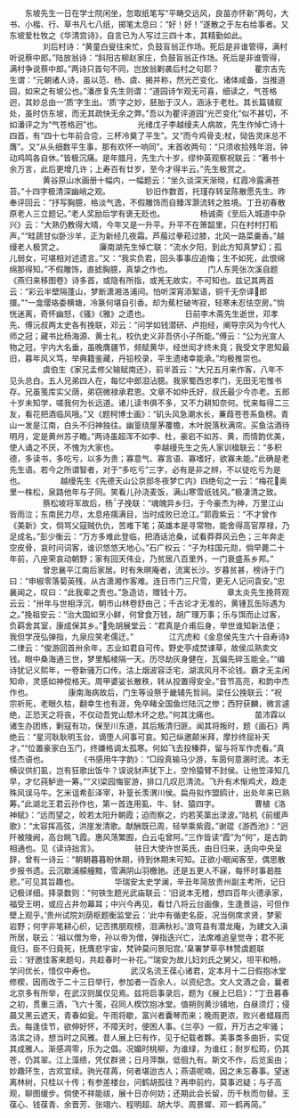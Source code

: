 <!-- { "loadSidebar": true } -->
　　东坡先生一日在学士院闲坐，忽取纸笔写“平畴交远风，良苗亦怀新”两句，大书、小楷、行、草书凡七八纸，掷笔太息曰：“好！好！”遂散之于左右给事者。又东坡爱杜牧之《华清宫诗》，自言已为人写过三四十本，其精勤如此。
　　
　　刘后村诗：“黄童白叟往来忙，负鼓盲翁正作场。死后是非谁管得，满村听说蔡中郎。”陆放翁诗：“斜阳古柳赵家庄，负鼓盲翁正作场。死后是非谁管得，满村争说蔡中郎。”两诗只首句不同，岂放翁剿袭后村之句耶？
　　
　　瞿宗吉先生谓：“元朝诸人诗，虽以范、杨、虞、揭并称，然光芒变化、诸体咸备，当推道园，如宋之有坡公也。”潘彦复先生则谓：“道园诗乍观无可喜，细读之，气苍格迥，其妙总由一‘质’字生出。‘质’字之妙，胚胎于汉人，涵泳于老杜。其长篇铺叙处，虽时仿东坡，而无其疏快无余之弊。”吾以为瞿评道园“光芒变化”似不甚切，不如潘评之为“气苍格迥”也。
　　
　　光绪戊子李越缦夫人病故，先生作悼亡诗十四首，有“四十七年前合卺，三杯冷奠了平生”。又“而今鸡骨支杖，恸告灵床总不膺”。又“从头细数平生事，那有欢怀一响同”。末首收两句：“只须收拾残年泪，钟动鸡鸣各自休。”皆极沉痛。是年腊月，先生六十岁，缪仲英观察祝联云：“著书十余万言，此后更增几许；上寿百有廿岁，至今才得半云。”先生极赏之。
　　
　　黄谷原山水画册十幅内，一幅题云：“坐久谈深天渐晓，红霞冷露满苍苔。”十四字极清深幽峭之观。
　　
　　钞旧作数首，托瑾存转呈陈散愿先生。昨奉评回云：“抒写胸臆，格淡气逸，不假雕饰而自臻浑灏流转之胜境。丁丑初春散原老人三立题记。”老人奖励后学有褒无贬也。
　　
　　杨诚斋《至后入城道中杂兴》云：“大熟仍教得大晴，今年又是一升平。升平不在箫韶里，只在村村打稻声。”“畦蔬甘似卧沙羊，正为新经几夜霜。芦菔过拳菘过膝，北风一路菜羹香。”越缦老人极赏之。
　　
　　廉南湖先生悼亡联：“流水夕阳，到此方知真梦幻；孤儿弱女，可堪相对述遗言。”又：“我实负君，回头事事应追悔；生不如死，此恨绵绵那得知。”不假雕饰，直摅胸臆，真挚之作也。
　　
　　门人东莞张次溪自题《燕归来移图卷》诗多首，或隐有所指，或羌无故实，不可知也。兹记其两首云：“彩云半壁隔蓬山，梦断潇湘洛浦间。怕听深宵添絮语，铜千无奈译郎擐。”“一龛璎珞委横塘，冷篆何堪自引香。却为蕉栏破岑寂，轻寒未忍怯空房。”惝恍迷离，奇怀幽怒，《骚》《雅》之遗也。
　　
　　日前李木斋先生逝世，邓孝先、傅沅叔两太史各有挽联，邓云：“问学如钱潜研、卢抱经，阐导宗风为今代人师之冠；藏书比杨海源、黄士礼，校仇史义非吾侪小子所能。”傅云：“公为光宣人物之冠，宇内大名垂，虽晚膺疆节，频赋黄华，经世闳才终未竟；我受文字恩知最旧，暮年风义笃，举典籍鉴藏，丹铅校录，平生遗绪幸能承。”均极推崇也。
　　
　　虞伯生《家兄孟修父输赋南还》，前半首云：“大兄五月来作客，八年不见头总白。五人兄弟四人在，每忆中郎泪沾臆。我家蜀西忠孝门，无田无宅惟书存。兄虽笺库实父荫，弟窃微禄承君恩。文章不如仲氏好，叔氏最少今亦老。五郎十岁未知学，嗟我何为长远道。诸儿读书俱不多，又不力耕知奈何。忧来每得二三友，看花把酒临风哦。”又《题柯博士画》：“矶头风急潮水长，蒹葭苍苍系鱼榜。青山一发是江南，白头不归神独往。幽篁绕屋茅覆檐，木叶脱落秋满帘。买鱼沽酒待明月，定是黄州苏子瞻。”两诗虽超浑不如李、杜，豪宕不如苏、黄，而情韵优美，使人诵之不厌，不愧为大家也。
　　
　　李越缦先生之先人家训楹联云：“多积德，多读书，多吃亏，以多为贵；寡意气、寡言语、寡嗜好，欲寡未能。”此确是老先生语。若今之所谓智者，对于“多吃亏”三字，必有是非之辨，不以徒吃亏为是也。
　　
　　越缦先生《先德天山公京邸冬夜梦亡内》四绝句之一云：“梅花奥里一株松，泉路他年与子同。笑看儿孙浇麦饭，满山寒雪纸钱风。”极凄清之致。
　　
　　蔡松坡将军故后，杨子挽联：“魂魄异乡归，于今豪杰为神，万里江山皆雨泣；东南民力尽，太息疮痍满目，当时成败已沧江。”郭霞紫云：“不才曾作《美新》文，倘骂父寇贼仇仇，苦难下笔；英雄本是寻常物，能舍得高官厚禄，乃足成名。”彭少衡云：“万方多难此登临，把酒话沧桑，试看莽莽风云色；三年奔走空皮骨，哀时问词客，谁识悠悠天地心。”石广权云：“子为柱国元勋，倘早薨二十年前，八座荣哀动朝野；家有回天伟业，乃贫居八百里外，一门衰盛系乡邦。”
　　
　　曾忠襄平江南后家居。时有朱暝庵者，流寓长沙。岁暮贫甚，榜诗于门曰：“申椒零落菊英残，从古潇湘作客难。连日市门三尺雪，更无人记问袁安。”忠襄闻之，叹曰：“此我辈之责也。”急造访，赠钱十万。
　　
　　章太炎先生挽蒋观云云：“卅年与世相浮沉，朝市山林卷舒由己；千古论才无准的，黄锺瓦缶际遇为之。”挽祖安云：“治大国如烹小鲜，何曾食万钱，胡广理万事；乐与饵而止过客，负羁舍其室，康成保其乡。”免胡展堂云：“君真是介甫后身，举世谁知新法便；我但学茂弘弹指，九泉应笑老儒迂。”
　　
　　江亢虎和《金息侯先生六十自寿诗》二律云：“俊游回首卅余年，志业如君自可传。野史亭成焚谏草，故侯瓜熟卖文钱。眼中桑海通三世，梦里觚棱隔一天。历尽劫灰身健在，瓦偏先碎玉能全。”“编诗犹记义熙年，一卷新骚万口传。沽上烟波容泛宅，湖滨风月不论钱。霸才无主闲知命，灵感如神傥格天。周甲婆娑长散秩，转从投置得安全。”音节高亮，和韵中杰作也。
　　
　　康南海病故后，门生等设祭于畿辅先哲祠。梁任公挽联云：“祝宗祈死，老眼久枯，翻幸生也有涯，免卒睹全国鱼烂陆沉之惨；西狩获麟，微言遽绝，正恐天之将丧，不仅动吾党山颓木坏之悲。”何其沈痛也。
　　
　　苗沛霖以诸生办团练，剿寇有功，保至川东道，其后叛清归匪。闻其将叛时，题《画石》两绝云：“星河耿耿明玉台，谪堕人间事可哀。知己纵邀颠米拜，摩抄终屈补天才。”“位置豪家白玉门，终嫌格调太孤寒。何如飞去投榛莽，留与将军作虎看。”真怪杰语也。
　　
　　《书感用牛字韵》：“□段真输马少游，车茵何意溷时流。本无横议供扪虱，岂有狂歌出饭牛？误说豺声犹下上，空怜猿臂不封侯。让他笠泽知几早，才忆莼鲈逊一筹。”“ㄡ梁园悔宦游，排口几叹厄清流。飞升有术惭鸡犬，趋走殊风误马牛。乞米诅希彭泽宰，补篁长羡渭川侯。扁舟拟作盟鸥计，出处年来已熟筹。”此湖北王君云孙作也，第一首连用虱、牛、豺、猿四字。
　　
　　曹植《洛神赋》：“远而望之，皎若太阳升朝霞；迫而察之，灼若芙蕖出渌波。”陆机《前缓声歌》：“太容挥高弦，洪崖发清歌。献酬既已周，轻举乘紫霞。”谢琨《游西池》：“迥阡被陵阙，高台眺飞霞。惠风荡繁囿，白云屯曾阿。”三作皆读“霞”为“何”，是古韵相通也。见《读诗拙言》。
　　
　　驻日大使许世英氏，由日归来，迭向中央呈辞，曾有一诗云：“朝朝暮暮盼休期，待到休期未可知。正欲小眠闻客至，偶思散步报书遗。云沉歇浦艨艟黯，雪满阴山羽檄驰。还是五更人不寐，每怀时事曷胜悲。”可见其旨趣也。
　　
　　华瑞安太史学澜，辛丑年简放贵州副主考所，记日记极详细。择录数则：“何铁生题光武庙联云：‘旧说本无稽，想四百年火德承家，福受王明，或应占井勿幕耳；中兴今再见，看廿八将云台画像，生逢景运，可但作壁上观乎。’贵州试院刘荫枢题衡监堂云：‘此中有循吏名臣，况当侧席求贤，梦萦岩野；何字非笔耕心织，记否携朋观榜，泪满秋衫。’浪穹县有潜龙庵，为建文入滇所居，联云：‘祖以僧为帝，孙以帝为僧，弹指迭兴亡，法席难追皇觉寺；君不死竟归，臣不归竟死，抚膺悲宇宙，梵钟莫问景阳宫。’臬署梦草亭林赞虞题联云：‘好邀佳客来题句，共趁春时一补花。’”瑞安为故儿妇刘氏之舅父，坦平和畅，学问优长，惜仅中寿也。
　　
　　武汉名流王葆心诸君，定本月十二日假抱冰堂修楔，因雨改于二十三日举行，参加者一百余人，以资纪念。文人文酒之会，曩者北京多有所举，在武汉则属仅见焉。兹将启事录后，题为《展上巳启》：“丁丑暮春之初，贯重三酒，飞六十笺，召同人楔饮抱冰堂。值朔则黄沙铺地，白昼须灯；侵晨又黑云遮天，青春如瓮。午雨将歇，富兴者囊琴而来；晚雨更浓，败兴者蜡屐而去。每逢佳节，欲伸好怀，不障天时，便困人事。《兰亭》一叙，开万古之牢骚；洛滨之诗，想当时之风雅。昔人展上巳有作，见于纪载者夥。美事类多曲折，实促其成雅人。渐感凋零，乐为之倡。况媚时桃柳，为谁绿，为谁红；耐岁松筠，仍其苍，仍其翠。江上藻缋，凭仗群贤；日月萍飘，低徊九有。斯文不作，后览奚由；妙趣环生，古欢宜续。驹光荏苒，何者堪迨古人；燕语呢喃，因之未忘春事。望迷离林树，只桂以十传；有参差楼台，问鹤胡孤往？再申前约，莫事迟疑；与子高观，聊图缓步。倘使不祥能祓，展十日亦何妨；还期此会长留，历千秋而勿替。王葆心、钱葆青、余晋芳、张翊六、程明超、胡大华、周景墀、邓一鹤再简。”
